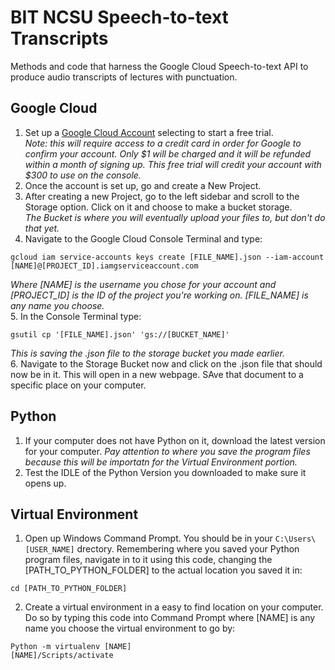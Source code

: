 # BIT NCSU Speech-to-text Transcripts 
Methods and code that harness the Google Cloud Speech-to-text API to produce audio transcripts of lectures with punctuation. 

## Google Cloud
1. Set up a [Google Cloud Account](https://cloud.google.com/) selecting to start a free trial.  
   *Note: this will require access to a credit card in order for Google to confirm your account. Only $1 will be charged and it will be  refunded within a month of signing up. This free trial will credit your account with $300 to use on the console.*  
2. Once the account is set up, go and create a New Project.    
3. After creating a new Project, go to the left sidebar and scroll to the Storage option. Click on it and choose to make a bucket storage.   
   *The Bucket is where you will eventually upload your files to, but don't do that yet.*  
4. Navigate to the Google Cloud Console Terminal and type:  
```
gcloud iam service-accounts keys create [FILE_NAME].json --iam-account [NAME]@[PROJECT_ID].iamgserviceaccount.com
```
   *Where [NAME] is the username you chose for your account and [PROJECT_ID] is the ID of the project you're working on. [FILE_NAME] is any name you choose.*    
5. In the Console Terminal type:  
```
gsutil cp '[FILE_NAME].json' 'gs://[BUCKET_NAME]'
```  
   *This is saving the .json file to the storage bucket you made earlier.*  
6. Navigate to the Storage Bucket now and click on the .json file that should now be in it. This will open in a new webpage. SAve that document to a specific place on your computer. 

## Python
1. If your computer does not have Python on it, download the latest version for your computer. 
   *Pay attention to where you save the program files because this will be importatn for the Virtual Environment portion.*    
2. Test the IDLE of the Python Version you downloaded to make sure it opens up.  

## Virtual Environment  
1. Open up Windows Command Prompt. You should be in your ```C:\Users\[USER_NAME]``` drectory. Remembering where you saved your Python program files, navigate in to it using this code, changing the [PATH_TO_PYTHON_FOLDER] to the actual location you saved it in:  
```
cd [PATH_TO_PYTHON_FOLDER]  
```
2. Create a virtual environment in a easy to find location on your computer. Do so by typing this code into Command Prompt where [NAME] is any name you choose the virtual environment to go by:  
```
Python -m virtualenv [NAME]
[NAME]/Scripts/activate
```



